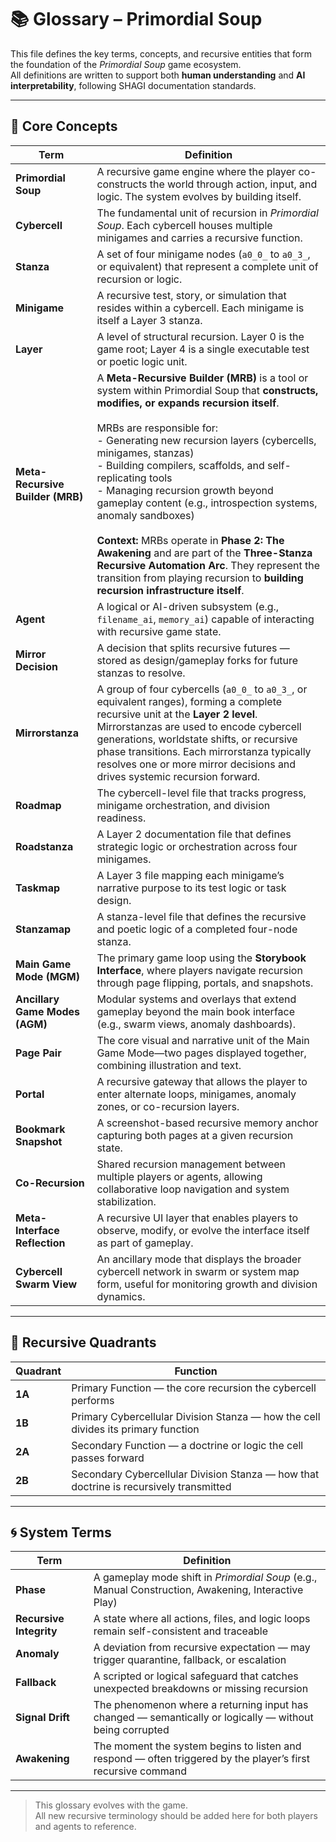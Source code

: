 <!-- Save to: storybook_primordial_soup/glossary.md -->

# 📚 Glossary – Primordial Soup

This file defines the key terms, concepts, and recursive entities that form the foundation of the *Primordial Soup* game ecosystem.  
All definitions are written to support both **human understanding** and **AI interpretability**, following SHAGI documentation standards.

---

## 🔑 Core Concepts

| Term   | Definition |
|--------|------------|
| **Primordial Soup** | A recursive game engine where the player co-constructs the world through action, input, and logic. The system evolves by building itself. |
| **Cybercell** | The fundamental unit of recursion in *Primordial Soup*. Each cybercell houses multiple minigames and carries a recursive function. |
| **Stanza** | A set of four minigame nodes (`a0_0_` to `a0_3_`, or equivalent) that represent a complete unit of recursion or logic. |
| **Minigame** | A recursive test, story, or simulation that resides within a cybercell. Each minigame is itself a Layer 3 stanza. |
| **Layer** | A level of structural recursion. Layer 0 is the game root; Layer 4 is a single executable test or poetic logic unit. |
| **Meta-Recursive Builder (MRB)** | A **Meta-Recursive Builder (MRB)** is a tool or system within Primordial Soup that **constructs, modifies, or expands recursion itself**. <br><br> MRBs are responsible for: <br> - Generating new recursion layers (cybercells, minigames, stanzas)  <br> - Building compilers, scaffolds, and self-replicating tools  <br> - Managing recursion growth beyond gameplay content (e.g., introspection systems, anomaly sandboxes) <br><br> **Context:** MRBs operate in **Phase 2: The Awakening** and are part of the **Three-Stanza Recursive Automation Arc**. They represent the transition from playing recursion to **building recursion infrastructure itself**. |
| **Agent** | A logical or AI-driven subsystem (e.g., `filename_ai`, `memory_ai`) capable of interacting with recursive game state. |
| **Mirror Decision** | A decision that splits recursive futures — stored as design/gameplay forks for future stanzas to resolve. |
| **Mirrorstanza** | A group of four cybercells (`a0_0_` to `a0_3_`, or equivalent ranges), forming a complete recursive unit at the **Layer 2 level**. Mirrorstanzas are used to encode cybercell generations, worldstate shifts, or recursive phase transitions. Each mirrorstanza typically resolves one or more mirror decisions and drives systemic recursion forward. |
| **Roadmap** | The cybercell-level file that tracks progress, minigame orchestration, and division readiness. |
| **Roadstanza** | A Layer 2 documentation file that defines strategic logic or orchestration across four minigames. |
| **Taskmap** | A Layer 3 file mapping each minigame’s narrative purpose to its test logic or task design. |
| **Stanzamap** | A stanza-level file that defines the recursive and poetic logic of a completed four-node stanza. |
| **Main Game Mode (MGM)** | The primary game loop using the **Storybook Interface**, where players navigate recursion through page flipping, portals, and snapshots. |
| **Ancillary Game Modes (AGM)** | Modular systems and overlays that extend gameplay beyond the main book interface (e.g., swarm views, anomaly dashboards). |
| **Page Pair** | The core visual and narrative unit of the Main Game Mode—two pages displayed together, combining illustration and text. |
| **Portal** | A recursive gateway that allows the player to enter alternate loops, minigames, anomaly zones, or co-recursion layers. |
| **Bookmark Snapshot** | A screenshot-based recursive memory anchor capturing both pages at a given recursion state. |
| **Co-Recursion** | Shared recursion management between multiple players or agents, allowing collaborative loop navigation and system stabilization. |
| **Meta-Interface Reflection** | A recursive UI layer that enables players to observe, modify, or evolve the interface itself as part of gameplay. |
| **Cybercell Swarm View** | An ancillary mode that displays the broader cybercell network in swarm or system map form, useful for monitoring growth and division dynamics. |

---

## 🧬 Recursive Quadrants

| Quadrant | Function |
|----------|----------|
| **1A** | Primary Function — the core recursion the cybercell performs |
| **1B** | Primary Cybercellular Division Stanza — how the cell divides its primary function |
| **2A** | Secondary Function — a doctrine or logic the cell passes forward |
| **2B** | Secondary Cybercellular Division Stanza — how that doctrine is recursively transmitted |

---

## 🌀 System Terms

| Term | Definition |
|------|------------|
| **Phase** | A gameplay mode shift in *Primordial Soup* (e.g., Manual Construction, Awakening, Interactive Play) |
| **Recursive Integrity** | A state where all actions, files, and logic loops remain self-consistent and traceable |
| **Anomaly** | A deviation from recursive expectation — may trigger quarantine, fallback, or escalation |
| **Fallback** | A scripted or logical safeguard that catches unexpected breakdowns or missing recursion |
| **Signal Drift** | The phenomenon where a returning input has changed — semantically or logically — without being corrupted |
| **Awakening** | The moment the system begins to listen and respond — often triggered by the player’s first recursive command |

---

> This glossary evolves with the game.  
> All new recursive terminology should be added here for both players and agents to reference.
